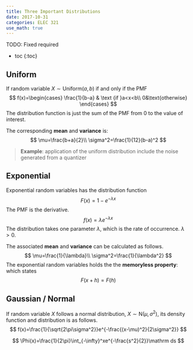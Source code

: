 ```yaml
---
title: Three Important Distributions
date: 2017-10-31
categories: ELEC 321
use_math: true
---
```


TODO: Fixed required

- toc
{:toc}

## Uniform

If random variable $X\sim\text{Uniform}(a, b)$ if and only if the PMF
$$
f(x)=\begin{cases}
\frac{1}{b-a} & \text {if }a<x<b\\
0&\text{otherwise}
\end{cases}
$$
The distribution function is just the sum of the PMF from 0 to the value of interest.

The corresponding **mean** and **variance** is:
$$
\mu=\frac{b+a}{2}\\
\sigma^2=\frac{1}{12}(b-a)^2
$$

> **Example**: application of the uniform distribution include the noise generated from a quantizer  

## Exponential

Exponential random variables has the distribution function
$$
F(x)=1-e^{-\lambda x}
$$
The PMF is the derivative.
$$
f(x)=\lambda e^{-\lambda x}
$$
The distribution takes one parameter $\lambda$, which is the rate of occurrence. $\lambda >0$.

The associated **mean** and **variance** can be calculated as follows.
$$
\mu=\frac{1}{\lambda}\\
\sigma^2=\frac{1}{\lambda^2}
$$
The exponential random variables holds the the **memoryless property**: which states
$$
F(x+h)=F(h)
$$

## Gaussian / Normal

If random variable $X$ follows a normal distribution, $X\sim\text{N}(\mu, \sigma^2)$, its density function and distribution is as follows.
$$
f(x)=\frac{1}{\sqrt{2\pi\sigma^2}}e^{-\frac{(x-\mu)^2}{2\sigma^2}}
$$

$$
\Phi(x)=\frac{1}{2\pi}\int_{-\infty}^xe^{-\frac{s^2}{2}}\mathrm ds
$$




